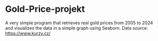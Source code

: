 # Gold-Price-projekt
A very simple program that retrieves real gold prices from 2005 to 2024 and visualizes the data in a simple graph using Seaborn.
Data source: https://www.kurzy.cz/
